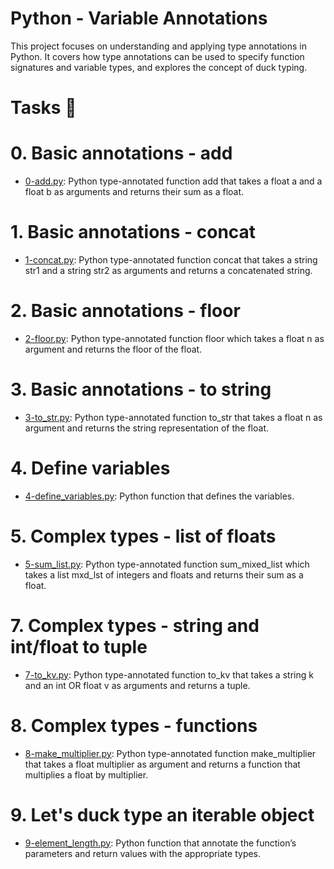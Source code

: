# Python - Variable Annotations

This project focuses on understanding and applying type annotations in Python. It covers how type annotations can be used to specify function signatures and variable types, and explores the concept of duck typing.

# Tasks 📃

# 0. Basic annotations - add

  + <u>[0-add.py]()</u>: Python type-annotated function add that takes a float a and a float b as arguments and returns their sum as a float.

# 1. Basic annotations - concat

  + <u>[1-concat.py]()</u>: Python type-annotated function concat that takes a string str1 and a string str2 as arguments and returns a concatenated string.

# 2. Basic annotations - floor

  + <u>[2-floor.py]()</u>: Python type-annotated function floor which takes a float n as argument and returns the floor of the float.

# 3. Basic annotations - to string

  + <u>[3-to_str.py]()</u>: Python type-annotated function to_str that takes a float n as argument and returns the string representation of the float.

# 4. Define variables

  + <u>[4-define_variables.py]()</u>: Python function that defines the variables.

# 5. Complex types - list of floats

  + <u>[5-sum_list.py]()</u>: Python type-annotated function sum_mixed_list which takes a list mxd_lst of integers and floats and returns their sum as a float.

# 7. Complex types - string and int/float to tuple 

  + <u>[7-to_kv.py]()</u>: Python type-annotated function to_kv that takes a string k and an int OR float v as arguments and returns a tuple.

# 8. Complex types - functions

  + <u>[8-make_multiplier.py]()</u>: Python type-annotated function make_multiplier that takes a float multiplier as argument and returns a function that multiplies a float by multiplier.

# 9. Let's duck type an iterable object

  + <u>[9-element_length.py]()</u>: Python function that annotate the function’s parameters and return values with the appropriate types.
